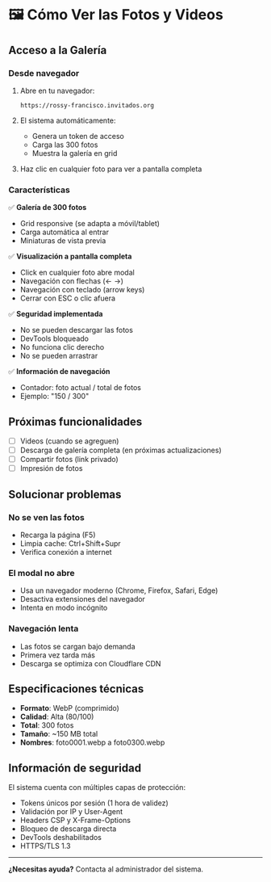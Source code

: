 # 🖼️ Cómo Ver las Fotos y Videos

## Acceso a la Galería

### Desde navegador

1. Abre en tu navegador:
   ```
   https://rossy-francisco.invitados.org
   ```

2. El sistema automáticamente:
   - Genera un token de acceso
   - Carga las 300 fotos
   - Muestra la galería en grid

3. Haz clic en cualquier foto para ver a pantalla completa

### Características

✅ **Galería de 300 fotos**
- Grid responsive (se adapta a móvil/tablet)
- Carga automática al entrar
- Miniaturas de vista previa

✅ **Visualización a pantalla completa**
- Click en cualquier foto abre modal
- Navegación con flechas (← →)
- Navegación con teclado (arrow keys)
- Cerrar con ESC o clic afuera

✅ **Seguridad implementada**
- No se pueden descargar las fotos
- DevTools bloqueado
- No funciona clic derecho
- No se pueden arrastrar

✅ **Información de navegación**
- Contador: foto actual / total de fotos
- Ejemplo: "150 / 300"

## Próximas funcionalidades

- [ ] Videos (cuando se agreguen)
- [ ] Descarga de galería completa (en próximas actualizaciones)
- [ ] Compartir fotos (link privado)
- [ ] Impresión de fotos

## Solucionar problemas

### No se ven las fotos
- Recarga la página (F5)
- Limpia cache: Ctrl+Shift+Supr
- Verifica conexión a internet

### El modal no abre
- Usa un navegador moderno (Chrome, Firefox, Safari, Edge)
- Desactiva extensiones del navegador
- Intenta en modo incógnito

### Navegación lenta
- Las fotos se cargan bajo demanda
- Primera vez tarda más
- Descarga se optimiza con Cloudflare CDN

## Especificaciones técnicas

- **Formato**: WebP (comprimido)
- **Calidad**: Alta (80/100)
- **Total**: 300 fotos
- **Tamaño**: ~150 MB total
- **Nombres**: foto0001.webp a foto0300.webp

## Información de seguridad

El sistema cuenta con múltiples capas de protección:
- Tokens únicos por sesión (1 hora de validez)
- Validación por IP y User-Agent
- Headers CSP y X-Frame-Options
- Bloqueo de descarga directa
- DevTools deshabilitados
- HTTPS/TLS 1.3

---

**¿Necesitas ayuda?** Contacta al administrador del sistema.
